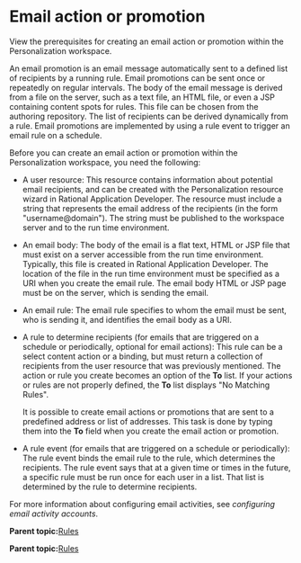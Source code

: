 # Email action or promotion

View the prerequisites for creating an email action or promotion within the Personalization workspace.

An email promotion is an email message automatically sent to a defined list of recipients by a running rule. Email promotions can be sent once or repeatedly on regular intervals. The body of the email message is derived from a file on the server, such as a text file, an HTML file, or even a JSP containing content spots for rules. This file can be chosen from the authoring repository. The list of recipients can be derived dynamically from a rule. Email promotions are implemented by using a rule event to trigger an email rule on a schedule.

Before you can create an email action or promotion within the Personalization workspace, you need the following:

-   A user resource: This resource contains information about potential email recipients, and can be created with the Personalization resource wizard in Rational Application Developer. The resource must include a string that represents the email address of the recipients \(in the form "username@domain"\). The string must be published to the workspace server and to the run time environment.

-   An email body: The body of the email is a flat text, HTML or JSP file that must exist on a server accessible from the run time environment. Typically, this file is created in Rational Application Developer. The location of the file in the run time environment must be specified as a URI when you create the email rule. The email body HTML or JSP page must be on the server, which is sending the email.

-   An email rule: The email rule specifies to whom the email must be sent, who is sending it, and identifies the email body as a URI.
-   A rule to determine recipients \(for emails that are triggered on a schedule or periodically, optional for email actions\): This rule can be a select content action or a binding, but must return a collection of recipients from the user resource that was previously mentioned. The action or rule you create becomes an option of the **To** list. If your actions or rules are not properly defined, the **To** list displays "No Matching Rules".

    It is possible to create email actions or promotions that are sent to a predefined address or list of addresses. This task is done by typing them into the **To** field when you create the email action or promotion.

-   A rule event \(for emails that are triggered on a schedule or periodically\): The rule event binds the email rule to the rule, which determines the recipients. The rule event says that at a given time or times in the future, a specific rule must be run once for each user in a list. That list is determined by the rule to determine recipients.


For more information about configuring email activities, see *configuring email activity accounts*.

**Parent topic:**[Rules](../pzn/pzn_rules.md)

**Parent topic:**[Rules](../pzn/pzn_rules.md)

